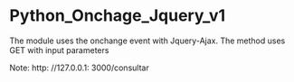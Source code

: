 # Python_Onchage_Jquery_v1

The module uses the onchange event with Jquery-Ajax. The method uses GET with input parameters 

Note: http: //127.0.0.1: 3000/consultar

